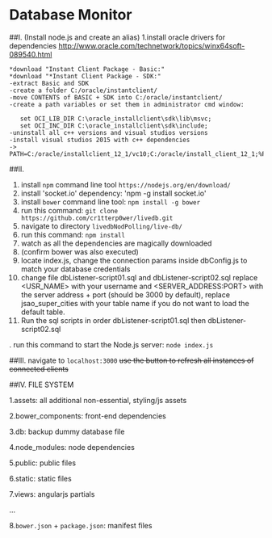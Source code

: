# Database Monitor

##I.
(Install node.js and create an alias)
  1.install oracle drivers for dependencies http://www.oracle.com/technetwork/topics/winx64soft-089540.html

    *download "Instant Client Package - Basic:"
    *download "*Instant Client Package - SDK:"
    -extract Basic and SDK
    -create a folder C:/oracle/instantclient/
    -move CONTENTS of BASIC + SDK into C:/oracle/instantclient/
    -create a path variables or set them in administrator cmd window:

       set OCI_LIB_DIR C:\oracle_installclient\sdk\lib\msvc;
       set OCI_INC_DIR C:\oracle_installclient\sdk\include;
    -uninstall all c++ versions and visual studios versions
    -install visual studios 2015 with c++ dependencies
    -> PATH=C:/oracle/installclient_12_1/vc10;C:/oracle/install_client_12_1;%PATH%

##II.
  1. install `npm` command line tool `https://nodejs.org/en/download/`
  2. install 'socket.io' dependency: 'npm -g install socket.io'
  2. install `bower` command line tool: `npm install -g bower`
  3. run this command: `git clone https://github.com/cr1tterp0wer/livedb.git`
  4. navigate to directory `livedbNodPolling/live-db/`
  5. run this command: `npm install`
  6. watch as all the dependencies are magically downloaded
  7. (confirm bower was also executed)
  8. locate index.js, change the connection params inside dbConfig.js to match your database credentials
  9.  change file dbListener-script01.sql and dbListener-script02.sql
         replace <USR_NAME> with your username and  <SERVER_ADDRESS:PORT> with 
        the server address + port (should be 3000 by default),
        replace jsao_super_cities with your table name if you do not want to load
        the default table.
  10.  Run the sql scripts in order dbListener-script01.sql then
        dbListener-script02.sql


  . run this command to start the Node.js server: `node index.js`

##III.
  navigate to `localhost:3000`
  ~~use the button to refresh all instances of connected clients~~


##IV. FILE SYSTEM

1.assets:           all additional non-essential, styling/js assets

2.bower_components: front-end dependencies

3.db:               backup dummy database file

4.node_modules:     node dependencies

5.public:           public files

6.static:           static files

7.views:            angularjs partials

...

8.`bower.json` + `package.json`: manifest files


